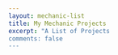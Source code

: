 ```yaml
---
layout: mechanic-list
title: My Mechanic Projects
excerpt: "A List of Projects
comments: false
---
```

